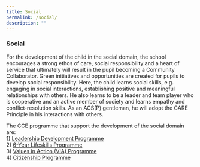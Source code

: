 ```yaml
---
title: Social
permalink: /social/
description: ""
---
```

### **Social**
For the development of the child in the social domain, the school encourages a strong ethos of care, social responsibility and a heart of service that ultimately will result in the pupil becoming a Community Collaborator. Green initiatives and opportunities are created for pupils to develop social responsibility. Here, the child learns social skills, e.g. engaging in social interactions, establishing positive and meaningful relationships with others. He also learns to be a leader and team player who is cooperative and an active member of society and learns empathy and conflict-resolution skills. As an ACS(P) gentleman, he will adopt the CARE Principle in his interactions with others.

The CCE programme that support the development of the social domain are:<br>
1) [Leadership Development Programme](https://staging.d2dvjpmqjtgsfn.amplifyapp.com/social/leadership-development-programme/)<br>
2) [6-Year Lifeskills Programme](https://staging.d2dvjpmqjtgsfn.amplifyapp.com/social/6-year-lifeskill-programme/)<br>
3) [Values in Action (VIA) Programme](https://staging.d2dvjpmqjtgsfn.amplifyapp.com/social/via-programmes/)<br>
4) [Citizenship Programme](https://staging.d2dvjpmqjtgsfn.amplifyapp.com/social/citizenship-programme/)

